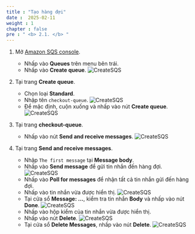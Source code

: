 ```yaml
---
title : "Tạo hàng đợi"
date :  2025-02-11
weight : 1
chapter : false
pre : " <b> 2.1. </b> "
---
```

1. Mở [Amazon SQS console](https://us-east-1.console.aws.amazon.com/sqs/v2/home?region=us-east-1#/homepage).
    - Nhấp vào **Queues** trên menu bên trái.
    - Nhấp vào **Create queue**.
      ![CreateSQS](/images/temp/1/9.png?width=90pc)

2. Tại trang **Create queue**.
    - Chọn loại **Standard**.
    - Nhập tên ``checkout-queue``.
      ![CreateSQS](/images/temp/1/10.png?width=90pc)
    - Để mặc định, cuộn xuống và nhấp vào nút **Create queue**.
      ![CreateSQS](/images/temp/1/11.png?width=90pc)

3. Tại trang **checkout-queue**.
    - Nhấp vào nút **Send and receive messages**.
      ![CreateSQS](/images/temp/1/12.png?width=90pc)

4. Tại trang **Send and receive messages**.
    - Nhập ``The first message`` tại **Message body**.
    - Nhấp vào **Send message** để gửi tin nhắn đến hàng đợi.
      ![CreateSQS](/images/temp/1/13.png?width=90pc)
    - Nhấp vào **Poll for messages** để nhận tất cả tin nhắn gửi đến hàng đợi.
    - Nhấp vào tin nhắn vừa được hiển thị.
      ![CreateSQS](/images/temp/1/14.png?width=90pc)
    - Tại cửa sổ **Message: ...**, kiểm tra tin nhắn **Body** và nhấp vào nút **Done**.
      ![CreateSQS](/images/temp/1/15.png?width=90pc)
    - Nhấp vào hộp kiểm của tin nhắn vừa được hiển thị.
    - Nhấp vào nút **Delete**.
      ![CreateSQS](/images/temp/1/16.png?width=90pc)
    - Tại cửa sổ **Delete Messages**, nhấp vào nút **Delete**.
      ![CreateSQS](/images/temp/1/17.png?width=90pc)
